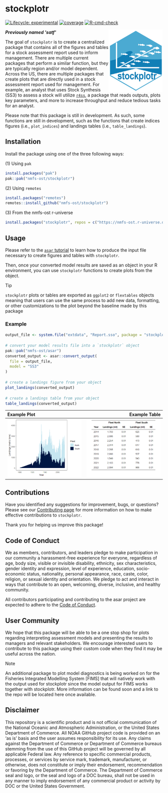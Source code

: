 # stockplotr

<!-- badges: start -->
[![Lifecycle: experimental](https://img.shields.io/badge/lifecycle-experimental-orange.svg)](https://lifecycle.r-lib.org/articles/stages.html#experimental)
[![coverage](https://img.shields.io/endpoint?url=https://raw.githubusercontent.com/nmfs-ost/stockplotr/refs/heads/badges/coverage-badge.json)](https://github.com/nmfs-ost/stockplotr/tree/badges)
[![R-cmd-check](https://github.com/nmfs-ost/stockplotr/actions/workflows/call-r-cmd-check.yml/badge.svg)](https://github.com/nmfs-ost/stockplotr/actions/workflows/call-r-cmd-check.yml)
<!-- badges: end -->

<img src="man/figures/stockplotr-hex.png" align="right" height="200" style="float:right; height:200px;" />

***Previously named 'satf'***

The goal of `stockplotr` is to create a centralized package that contains all of
the figures and tables for a stock assessment report used to inform management. 
There are multiple current packages that perform a 
similar function, but they are typically region and/or model dependent. Across 
the US, there are multiple packages that create plots that are directly used in 
a stock assessment report used for management. For example, an analyst that uses 
Stock Synthesis (SS3) to assess a stock will utilize [`r4ss`](https://github.com/r4ss/r4ss/), 
a package that reads outputs, plots key parameters, and more to increase 
throughput and reduce tedious tasks for an analyst.

Please note that this package is still in development. As such, some functions 
are still in development, such as the functions that create indices figures 
(i.e., `plot_indices`) and landings tables (i.e., `table_landings`).

## Installation

Install the package using one of the three following ways:

(1) Using `pak`

```r
install.packages("pak")
pak::pak("nmfs-ost/stockplotr")
```

(2) Using `remotes`

```r
install.packages("remotes")
remotes::install_github("nmfs-ost/stockplotr")
```

(3) From the nmfs-ost r-universe

```r
install.packages("stockplotr", repos = c("https://nmfs-ost.r-universe.dev", "https://cloud.r-project.org"))
```

## Usage

Please refer to the [`asar` tutorial](https://connect.fisheries.noaa.gov/asar_tutorial/#section-preparing-to-run-create_template) to learn how to produce the input file necessary to create figures and tables with `stockplotr`.

Then, once your converted model results are saved as an object in your R environment, you can use `stockplotr` functions to create plots from the object.

> [!TIP]
> `stockplotr` plots or tables are exported as `ggplot2` or `flextables` objects 
> meaning that users can use the same process to add new data, formatting, or 
> other customizations to the plot beyond the baseline made by this package

### Example

```r
output_file <- system.file("extdata", "Report.sso", package = "stockplotr")

# convert your model results file into a `stockplotr` object
pak::pak("nmfs-ost/asar")
converted_output <- asar::convert_output(
  file = output_file,
  model = "SS3"
)

# create a landings figure from your object
plot_landings(converted_output)

# create a landings table from your object
table_landings(converted_output)
```

Example Plot | Example Table |
:------------|---------------:
![Example landings plot from stockplotr](man/figures/landings_plot_ex.png) | ![Example landings tables from stockplotr](man/figures/landings_table_ex.png)

## Contributions

Have you identified any suggestions for improvement, bugs, or questions? Please see our [Contributing page](https://github.com/nmfs-ost/stockplotr/blob/main/CONTRIBUTING.md) for more information on how to make effective contributions to `stockplotr`.

Thank you for helping us improve this package!

## Code of Conduct

We as members, contributors, and leaders pledge to make participation in our community a harassment-free experience for everyone, regardless of age, body size, visible or invisible disability, ethnicity, sex characteristics, gender identity and expression, level of experience, education, socio-economic status, nationality, personal appearance, race, caste, color, religion, or sexual identity and orientation. We pledge to act and interact in ways that contribute to an open, welcoming, diverse, inclusive, and healthy community.

All contributors participating and contributing to the asar project are expected to adhere to the [Code of Conduct](https://github.com/nmfs-ost/stockplotr/blob/main/CODE_OF_CONDUCT.md).

## User Community

We hope that this package will be able to be a one stop shop for plots regarding 
interpreting assessment models and presenting the results to managers and relevant 
stakeholders. We encourage interested users to contribute to this package using 
their custom code when they find it may be useful across the nation.

> [!NOTE]
> An additional package to plot model diagnostics is being worked on for the 
> Fisheries Integrated Modelling System [FIMS] that will natively work with the 
> output used for stockplotr since the model output for FIMS works together with
> stockplotr. More information can be found soon and a link to the repo will be 
> located here once available.

## Disclaimer

This repository is a scientific product and is not official communication of the National Oceanic and Atmospheric Administration, or the United States Department of Commerce. All NOAA GitHub project code is provided on an ‘as is’ basis and the user assumes responsibility for its use. Any claims against the Department of Commerce or Department of Commerce bureaus stemming from the use of this GitHub project will be governed by all applicable Federal law. Any reference to specific commercial products, processes, or services by service mark, trademark, manufacturer, or otherwise, does not constitute or imply their endorsement, recommendation or favoring by the Department of Commerce. The Department of Commerce seal and logo, or the seal and logo of a DOC bureau, shall not be used in any manner to imply endorsement of any commercial product or activity by DOC or the United States Government.
